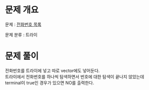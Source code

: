 # 문제 개요

문제 : [전화번호 목록](https://www.acmicpc.net/problem/5052)

문제 분류 : 트라이

# 문제 풀이

전화번호를 트라이에 넣고 따로 vector에도 넣어둔다.  
트라이에서 전화번호를 하나씩 탐색하면서 번호에 대한 탐색이 끝나지 않았는데 terminal이 true인 경우가 있으면 NO를 출력한다.
